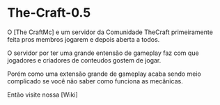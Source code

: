 # The-Craft-0.5

O [The CraftMc] e um servidor da Comunidade TheCraft primeiramente feita pros membros jogarem e depois aberta a todos.

O servidor por ter uma grande entensão de gameplay faz com que jogadores e criadores de conteudos gostem de jogar.

Porém como uma extensão grande de gameplay acaba sendo meio complicado se você não saber como funciona as mecânicas.

Então visite nossa [Wiki]


